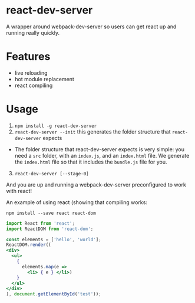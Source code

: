 # react-dev-server
A wrapper around webpack-dev-server so users can get react up and running really
quickly.

# Features
- live reloading
- hot module replacement
- react compiling

# Usage
1. `npm install -g react-dev-server`
2. `react-dev-server --init` this generates the folder structure that
    `react-dev-server` expects
  - The folder structure that react-dev-server expects is very simple: you
    need a `src` folder, with an `index.js`, and an `index.html` file. We
    generate the `index.html` file so that it includes the `bundle.js` file for
    you.
3. `react-dev-server [--stage-0]`

And you are up and running a webpack-dev-server preconfigured to work with react!

An example of using react (showing that compiling works:

`npm install --save react react-dom`

```jsx
import React from 'react';
import ReactDOM from 'react-dom';

const elements = ['hello', 'world'];
ReactDOM.render((
<div>
  <ul>
    {
      elements.map(e =>
        <li> { e } </li>)
    }
  </ul>
</div>
), document.getElementById('test'));
```
